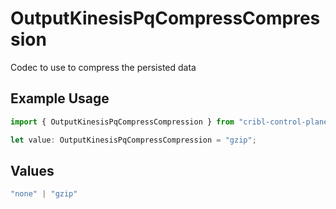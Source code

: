 # OutputKinesisPqCompressCompression

Codec to use to compress the persisted data

## Example Usage

```typescript
import { OutputKinesisPqCompressCompression } from "cribl-control-plane/models";

let value: OutputKinesisPqCompressCompression = "gzip";
```

## Values

```typescript
"none" | "gzip"
```